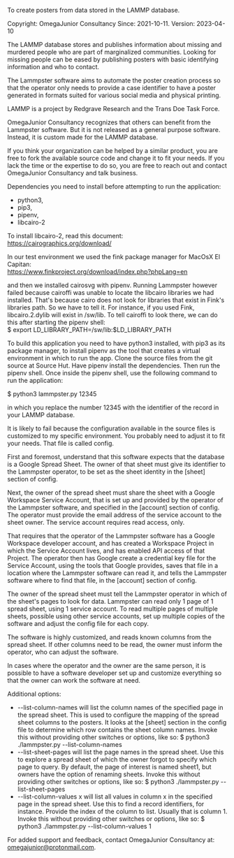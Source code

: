 To create posters from data stored in the LAMMP database.

Copyright: OmegaJunior Consultancy
Since: 2021-10-11.
Version: 2023-04-10

The LAMMP database stores and publishes information about
missing and murdered people who are part of marginalized 
communities. Looking for missing people can be eased by 
publishing posters with basic identifying information and
who to contact. 

The Lammpster software aims to automate the poster creation
process so that the operator only needs to provide a case 
identifier to have a poster generated in formats suited for 
various social media and physical printing.

LAMMP is a project by Redgrave Research and the Trans Doe
Task Force. 

OmegaJunior Consultancy recognizes that others can benefit
from the Lammpster software. But it is not released as a 
general purpose software. Instead, it is custom made for the 
LAMMP database. 

If you think your organization can be helped by a similar 
product, you are free to fork the available source code and 
change it to fit your needs. If you lack the time or the 
expertise to do so, you are free to reach out and contact 
OmegaJunior Consultancy and talk business.

Dependencies you need to install before attempting to run 
the application: 
- python3,
- pip3,
- pipenv,
- libcairo-2

To install libcairo-2, read this document:
https://cairographics.org/download/  
  
In our test environment we used the fink package manager
for MacOsX El Capitan:  
https://www.finkproject.org/download/index.php?phpLang=en
  
and then we installed cairosvg with pipenv. Running Lammpster
however failed because cairoffi was unable to locate the 
libcairo libraries we had installed. That's because cairo
does not look for libraries that exist in Fink's libraries
path. So we have to tell it. For instance, if you used Fink,
libcairo.2.dylib will exist in /sw/lib. To tell cairoffi to 
look there, we can do this after starting the pipenv shell:  
$ export LD_LIBRARY_PATH=/sw/lib:$LD_LIBRARY_PATH

To build this application you need to have python3 installed,
with pip3 as its package manager, to install pipenv as the
tool that creates a virtual environment in which to run the 
app. Clone the source files from the git source at Source 
Hut. Have pipenv install the dependencies. Then run the 
pipenv shell. Once inside the pipenv shell, use the following
command to run the application: 
  
$ python3 lammpster.py 12345  
  
in which you replace the number 12345 with the identifier of
the record in your LAMMP database.  
  
It is likely to fail because the configuration available in
the source files is customized to my specific environment. 
You probably need to adjust it to fit your needs. That file 
is called config.  
  
First and foremost, understand that this software expects that 
the database is a Google Spread Sheet. The owner of that sheet
must give its identifier to the Lammpster operator, to be set 
as the sheet identity in the [sheet] section of config. 
  
Next, the owner of the spread sheet must share the sheet with 
a Google Workspace Service Account, that is set up and provided
by the operator of the Lammpster software, and specified in the
[account] section of config. The operator must provide 
the email address of the service account to the sheet owner. 
The service account requires read access, only. 
  
That requires that the operator of the Lammpster software has
a Google Workspace developer account, and has created a 
Workspace Project in which the Service Account lives, and has
enabled API access of that Project. The operator then has 
Google create a credential key file for the Service Account, 
using the tools that Google provides, saves that file in a 
location where the Lammpster software can read it, and tells
the Lammpster software where to find that file, in the [account]
section of config.
  
The owner of the spread sheet must tell the Lammpster operator
in which of the sheet's pages to look for data. Lammpster can 
read only 1 page of 1 spread sheet, using 1 service account. 
To read multiple pages of multiple sheets, possible using other 
service accounts, set up multiple copies of the software and 
adjust the config file for each copy.
  
The software is highly customized, and reads known columns from 
the spread sheet. If other columns need to be read, the owner 
must inform the operator, who can adjust the software. 
  
In cases where the operator and the owner are the same person, 
it is possible to have a software developer set up and customize
everything so that the owner can work the software at need. 
  

Additional options:  
- --list-column-names will list the column names of the specified page in the spread sheet. This is used to configure the mapping of the spread sheet columns to the posters. It looks at the [sheet] section in the config file to determine which row contains the sheet column names. Invoke this without providing other switches or options, like so: $ python3 ./lammpster.py --list-column-names  
- --list-sheet-pages will list the page names in the spread sheet. Use this to explore a spread sheet of which the owner forgot to specify which page to query. By default, the page of interest is named sheet1, but owners have the option of renaming sheets. Invoke this without providing other switches or options, like so: $ python3 ./lammpster.py --list-sheet-pages  
- --list-column-values x will list all values in column x in the specified page in the spread sheet. Use this to find a record identifiers, for instance. Provide the index of the column to list. Usually that is column 1. Invoke this without providing other switches or options, like so: $ python3 ./lammpster.py --list-column-values 1


  
For added support and feedback, contact OmegaJunior Consultancy 
at: omegajunior@protonmail.com. 

